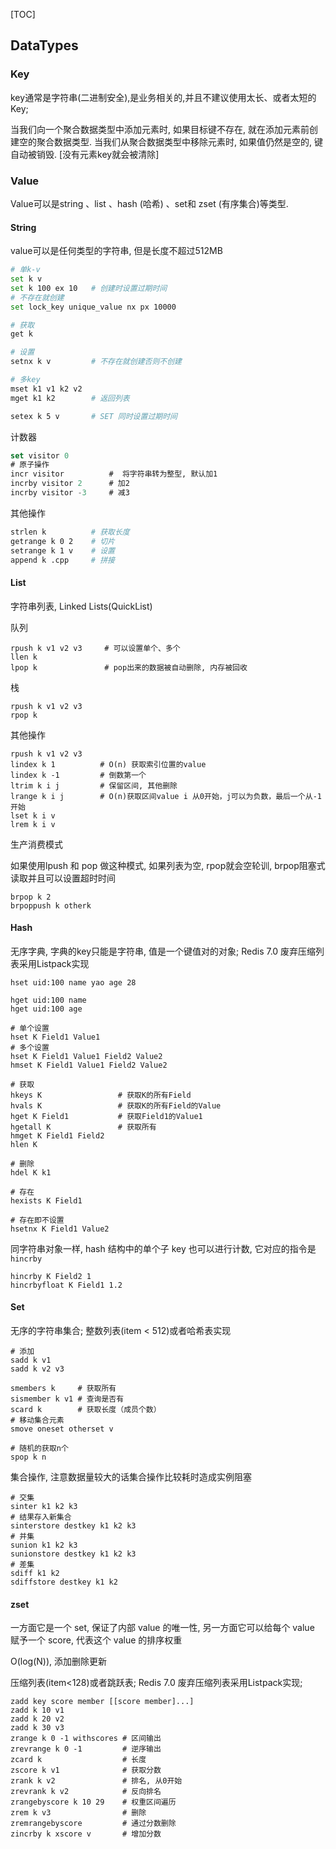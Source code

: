 [TOC]

## DataTypes

### Key

key通常是字符串(二进制安全),是业务相关的,并且不建议使用太长、或者太短的Key;

当我们向一个聚合数据类型中添加元素时, 如果目标键不存在, 就在添加元素前创建空的聚合数据类型. 当我们从聚合数据类型中移除元素时, 如果值仍然是空的, 键自动被销毁. [没有元素key就会被清除]

### Value

Value可以是string 、list 、hash (哈希) 、set和 zset (有序集合)等类型. 

#### String

value可以是任何类型的字符串, 但是长度不超过512MB

```bash
# 单k-v
set k v
set k 100 ex 10   # 创建时设置过期时间
# 不存在就创建
set lock_key unique_value nx px 10000

# 获取
get k

# 设置
setnx k v 		  # 不存在就创建否则不创建

# 多key
mset k1 v1 k2 v2
mget k1 k2  	  # 返回列表

setex k 5 v		  # SET 同时设置过期时间
```

计数器

```sql
set visitor 0	      
# 原子操作
incr visitor       	  #  将字符串转为整型, 默认加1
incrby visitor 2   	  # 加2
incrby visitor -3  	  # 减3
```

其他操作

~~~bash
strlen k		  # 获取长度
getrange k 0 2    # 切片
setrange k 1 v    # 设置
append k .cpp     # 拼接
~~~

#### List

字符串列表, Linked Lists(QuickList)

队列

```mysql
rpush k v1 v2 v3	 # 可以设置单个、多个 
llen k
lpop k				 # pop出来的数据被自动删除, 内存被回收
```

栈

```mysql
rpush k v1 v2 v3
rpop k
```

其他操作

```mysql
rpush k v1 v2 v3
lindex k 1   		# O(n) 获取索引位置的value
lindex k -1  		# 倒数第一个
ltrim k i j  		# 保留区间, 其他删除
lrange k i j 		# O(n)获取区间value i 从0开始，j可以为负数，最后一个从-1开始
lset k i v
lrem k i v
```

生产消费模式

如果使用lpush 和 pop 做这种模式, 如果列表为空, rpop就会空轮训, brpop阻塞式读取并且可以设置超时时间

~~~mysql
brpop k 2
brpoppush k otherk
~~~

#### Hash

无序字典, 字典的key只能是字符串, 值是一个键值对的对象; Redis 7.0 废弃压缩列表采用Listpack实现

```mysql
hset uid:100 name yao age 28

hget uid:100 name
hget uid:100 age
 
# 单个设置
hset K Field1 Value1
# 多个设置
hset K Field1 Value1 Field2 Value2
hmset K Field1 Value1 Field2 Value2

# 获取
hkeys K 				# 获取K的所有Field
hvals K					# 获取K的所有Field的Value
hget K Field1   		# 获取Field1的Value1
hgetall K       		# 获取所有
hmget K Field1 Field2
hlen K

# 删除
hdel K k1

# 存在
hexists K Field1

# 存在即不设置
hsetnx K Field1 Value2
```

同字符串对象一样, hash 结构中的单个子 key 也可以进行计数, 它对应的指令是 `hincrby`

```
hincrby K Field2 1
hincrbyfloat K Field1 1.2
```

#### Set

无序的字符串集合; 整数列表(item < 512)或者哈希表实现

```mysql
# 添加
sadd k v1
sadd k v2 v3

smembers k     # 获取所有
sismember k v1 # 查询是否有
scard k        # 获取长度（成员个数）
# 移动集合元素
smove oneset otherset v

# 随机的获取n个
spop k n      
```

集合操作, 注意数据量较大的话集合操作比较耗时造成实例阻塞

~~~mysql
# 交集
sinter k1 k2 k3 
# 结果存入新集合
sinterstore destkey k1 k2 k3
# 并集
sunion k1 k2 k3 
sunionstore destkey k1 k2 k3
# 差集
sdiff k1 k2
sdiffstore destkey k1 k2
~~~

#### zset

一方面它是一个 set, 保证了内部 value 的唯一性, 另一方面它可以给每个 value 赋予一个 score, 代表这个 value 的排序权重

O(log(N)), 添加删除更新

压缩列表(item<128)或者跳跃表; Redis 7.0 废弃压缩列表采用Listpack实现;

```mysql
zadd key score member [[score member]...]   
zadd k 10 v1
zadd k 20 v2
zadd k 30 v3
zrange k 0 -1 withscores # 区间输出
zrevrange k 0 -1 		 # 逆序输出
zcard k          		 # 长度
zscore k v1      		 # 获取分数
zrank k v2       		 # 排名, 从0开始
zrevrank k v2    		 # 反向排名
zrangebyscore k 10 29    # 权重区间遍历
zrem k v3        		 # 删除
zremrangebyscore		 # 通过分数删除
zincrby k xscore v		 # 增加分数
```

